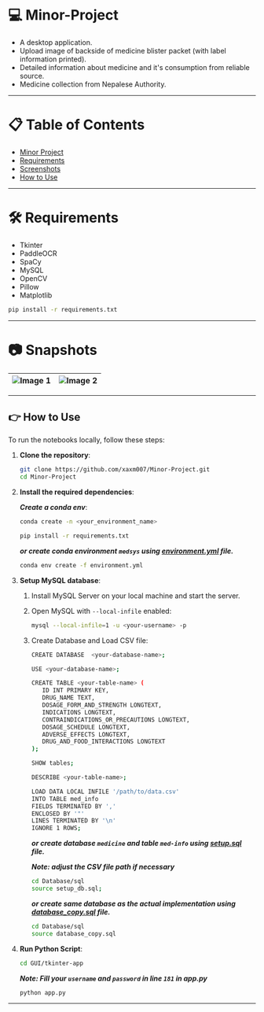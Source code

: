 # 💻 Minor-Project

- A desktop application.
- Upload image of backside of medicine blister packet (with label information printed).
- Detailed information about medicine and it's consumption from reliable source.
- Medicine collection from Nepalese Authority.
---

# 📋 Table of Contents

- [Minor Project](#-minor-project)
- [Requirements](#️-requirements)
- [Screenshots](#-snapshots)
- [How to Use](#-how-to-use)

---

# 🛠️ Requirements

- Tkinter
- PaddleOCR
- SpaCy
- MySQL
- OpenCV
- Pillow
- Matplotlib

```bash
pip install -r requirements.txt
```

---

# 📷 Snapshots

| ![Image 1](./GUI/screenshots/home.png) | ![Image 2](./GUI/screenshots/result.png) |
|:--------------------------------:|:--------------------------------:|

---

## 👉 How to Use

To run the notebooks locally, follow these steps:

1. **Clone the repository**:

   ```bash
   git clone https://github.com/xaxm007/Minor-Project.git
   cd Minor-Project
   ```

2. **Install the required dependencies**:

   ***Create a conda env***: 

   ```bash
   conda create -n <your_environment_name>
   ```

   ```bash
   pip install -r requirements.txt
   ```

   ***or create conda environment `medsys` using [environment.yml](environment.yml) file.***

   ```bash
   conda env create -f environment.yml
   ```
3. **Setup MySQL database**:

   1. Install MySQL Server on your local machine and start the server.

   2. Open MySQL with `--local-infile` enabled:

      ```bash
      mysql --local-infile=1 -u <your-username> -p
      ```

   3. Create Database and Load CSV file:

      ```bash
      CREATE DATABASE  <your-database-name>;
      ```

      ```bash
      USE <your-database-name>;
      ```

      ```bash
      CREATE TABLE <your-table-name> (
         ID INT PRIMARY KEY,
         DRUG_NAME TEXT,
         DOSAGE_FORM_AND_STRENGTH LONGTEXT,
         INDICATIONS LONGTEXT,
         CONTRAINDICATIONS_OR_PRECAUTIONS LONGTEXT,
         DOSAGE_SCHEDULE LONGTEXT,
         ADVERSE_EFFECTS LONGTEXT,
         DRUG_AND_FOOD_INTERACTIONS LONGTEXT
      );
      ```

      ```bash
      SHOW tables;
      ```

      ```bash
      DESCRIBE <your-table-name>;
      ```

      ```bash
      LOAD DATA LOCAL INFILE '/path/to/data.csv'
      INTO TABLE med_info
      FIELDS TERMINATED BY ','
      ENCLOSED BY '"'
      LINES TERMINATED BY '\n'
      IGNORE 1 ROWS;
      ```
   
      ***or create database `medicine` and table `med-info` using [setup.sql](./Database/sql/setup.sql) file.***

      ***Note: adjust the CSV file path if necessary***

      ```bash
      cd Database/sql
      source setup_db.sql;
      ```

      ***or create same database as the actual implementation using [database_copy.sql](./Database/sql/database_copy.sql) file.***

      ```bash
      cd Database/sql
      source database_copy.sql
      ```
   

4. **Run Python Script**:

   ```bash
   cd GUI/tkinter-app
   ```

   ***Note: Fill your `username` and `password` in line `181` in app.py***

   ```bash
   python app.py
   ```

---